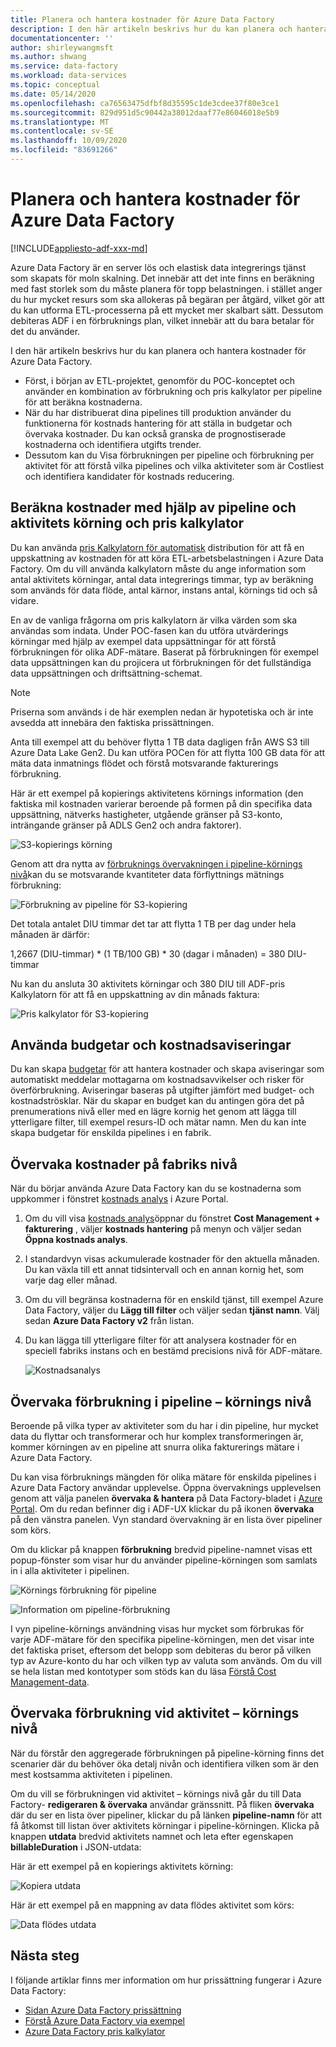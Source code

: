 ```yaml
---
title: Planera och hantera kostnader för Azure Data Factory
description: I den här artikeln beskrivs hur du kan planera och hantera kostnader för Azure Data Factory
documentationcenter: ''
author: shirleywangmsft
ms.author: shwang
ms.service: data-factory
ms.workload: data-services
ms.topic: conceptual
ms.date: 05/14/2020
ms.openlocfilehash: ca76563475dfbf8d35595c1de3cdee37f80e3ce1
ms.sourcegitcommit: 829d951d5c90442a38012daaf77e86046018e5b9
ms.translationtype: MT
ms.contentlocale: sv-SE
ms.lasthandoff: 10/09/2020
ms.locfileid: "83691266"
---
```

# <a name="plan-and-manage-costs-for-azure-data-factory"></a>Planera och hantera kostnader för Azure Data Factory

[!INCLUDE[appliesto-adf-xxx-md](includes/appliesto-adf-xxx-md.md)]

Azure Data Factory är en server lös och elastisk data integrerings tjänst som skapats för moln skalning.  Det innebär att det inte finns en beräkning med fast storlek som du måste planera för topp belastningen. i stället anger du hur mycket resurs som ska allokeras på begäran per åtgärd, vilket gör att du kan utforma ETL-processerna på ett mycket mer skalbart sätt. Dessutom debiteras ADF i en förbruknings plan, vilket innebär att du bara betalar för det du använder.

I den här artikeln beskrivs hur du kan planera och hantera kostnader för Azure Data Factory.

*   Först, i början av ETL-projektet, genomför du POC-konceptet och använder en kombination av förbrukning och pris kalkylator per pipeline för att beräkna kostnaderna.
*   När du har distribuerat dina pipelines till produktion använder du funktionerna för kostnads hantering för att ställa in budgetar och övervaka kostnader. Du kan också granska de prognostiserade kostnaderna och identifiera utgifts trender.
*   Dessutom kan du Visa förbrukningen per pipeline och förbrukning per aktivitet för att förstå vilka pipelines och vilka aktiviteter som är Costliest och identifiera kandidater för kostnads reducering.

## <a name="estimate-costs-using-pipeline-and-activity-run-consumption-and-pricing-calculator"></a>Beräkna kostnader med hjälp av pipeline och aktivitets körning och pris kalkylator

Du kan använda [pris Kalkylatorn för automatisk](https://azure.microsoft.com/pricing/calculator/?service=data-factory) distribution för att få en uppskattning av kostnaden för att köra ETL-arbetsbelastningen i Azure Data Factory.  Om du vill använda kalkylatorn måste du ange information som antal aktivitets körningar, antal data integrerings timmar, typ av beräkning som används för data flöde, antal kärnor, instans antal, körnings tid och så vidare.

En av de vanliga frågorna om pris kalkylatorn är vilka värden som ska användas som indata.  Under POC-fasen kan du utföra utvärderings körningar med hjälp av exempel data uppsättningar för att förstå förbrukningen för olika ADF-mätare.  Baserat på förbrukningen för exempel data uppsättningen kan du projicera ut förbrukningen för det fullständiga data uppsättningen och driftsättning-schemat.

> [!NOTE]
> Priserna som används i de här exemplen nedan är hypotetiska och är inte avsedda att innebära den faktiska prissättningen.

Anta till exempel att du behöver flytta 1 TB data dagligen från AWS S3 till Azure Data Lake Gen2.  Du kan utföra POCen för att flytta 100 GB data för att mäta data inmatnings flödet och förstå motsvarande fakturerings förbrukning.

Här är ett exempel på kopierings aktivitetens körnings information (den faktiska mil kostnaden varierar beroende på formen på din specifika data uppsättning, nätverks hastigheter, utgående gränser på S3-konto, inträngande gränser på ADLS Gen2 och andra faktorer).

![S3-kopierings körning](media/plan-manage-costs/s3-copy-run-details.png)

Genom att dra nytta av [förbruknings övervakningen i pipeline-körnings nivå](#monitor-consumption-at-pipeline-run-level)kan du se motsvarande kvantiteter data förflyttnings mätnings förbrukning:

![Förbrukning av pipeline för S3-kopiering](media/plan-manage-costs/s3-copy-pipeline-consumption.png)

Det totala antalet DIU timmar det tar att flytta 1 TB per dag under hela månaden är därför:

1,2667 (DIU-timmar) * (1 TB/100 GB) * 30 (dagar i månaden) = 380 DIU-timmar

Nu kan du ansluta 30 aktivitets körningar och 380 DIU till ADF-pris Kalkylatorn för att få en uppskattning av din månads faktura:

![Pris kalkylator för S3-kopiering](media/plan-manage-costs/s3-copy-pricing-calculator.png)

## <a name="use-budgets-and-cost-alerts"></a>Använda budgetar och kostnadsaviseringar

Du kan skapa [budgetar](https://docs.microsoft.com/azure/cost-management/tutorial-acm-create-budgets) för att hantera kostnader och skapa aviseringar som automatiskt meddelar mottagarna om kostnadsavvikelser och risker för överförbrukning.  Aviseringar baseras på utgifter jämfört med budget- och kostnadströsklar.  När du skapar en budget kan du antingen göra det på prenumerations nivå eller med en lägre kornig het genom att lägga till ytterligare filter, till exempel resurs-ID och mätar namn.  Men du kan inte skapa budgetar för enskilda pipelines i en fabrik.

## <a name="monitor-costs-at-factory-level"></a>Övervaka kostnader på fabriks nivå

När du börjar använda Azure Data Factory kan du se kostnaderna som uppkommer i fönstret [kostnads analys](https://docs.microsoft.com/azure/cost-management/quick-acm-cost-analysis) i Azure Portal.

1. Om du vill visa [kostnads analys](https://docs.microsoft.com/azure/cost-management/quick-acm-cost-analysis)öppnar du fönstret **Cost Management + fakturering** , väljer **kostnads hantering** på menyn och väljer sedan **Öppna kostnads analys**.
2. I standardvyn visas ackumulerade kostnader för den aktuella månaden.  Du kan växla till ett annat tidsintervall och en annan kornig het, som varje dag eller månad.
3. Om du vill begränsa kostnaderna för en enskild tjänst, till exempel Azure Data Factory, väljer du **Lägg till filter** och väljer sedan **tjänst namn**.  Välj sedan **Azure Data Factory v2** från listan.
4. Du kan lägga till ytterligare filter för att analysera kostnader för en speciell fabriks instans och en bestämd precisions nivå för ADF-mätare.

   ![Kostnadsanalys](media/plan-manage-costs/cost-analysis.png)

## <a name="monitor-consumption-at-pipeline-run-level"></a>Övervaka förbrukning i pipeline – körnings nivå

Beroende på vilka typer av aktiviteter som du har i din pipeline, hur mycket data du flyttar och transformerar och hur komplex transformeringen är, kommer körningen av en pipeline att snurra olika fakturerings mätare i Azure Data Factory.

Du kan visa förbruknings mängden för olika mätare för enskilda pipelines i Azure Data Factory användar upplevelse. Öppna övervaknings upplevelsen genom att välja panelen **övervaka & hantera** på Data Factory-bladet i [Azure Portal](https://portal.azure.com/). Om du redan befinner dig i ADF-UX klickar du på ikonen **övervaka** på den vänstra panelen. Vyn standard övervakning är en lista över pipeliner som körs.

Om du klickar på knappen **förbrukning** bredvid pipeline-namnet visas ett popup-fönster som visar hur du använder pipeline-körningen som samlats in i alla aktiviteter i pipelinen.

![Körnings förbrukning för pipeline](media/plan-manage-costs/pipeline-run-consumption.png)

![Information om pipeline-förbrukning](media/plan-manage-costs/pipeline-consumption-details.png)

I vyn pipeline-körnings användning visas hur mycket som förbrukas för varje ADF-mätare för den specifika pipeline-körningen, men det visar inte det faktiska priset, eftersom det belopp som debiteras du beror på vilken typ av Azure-konto du har och vilken typ av valuta som används.  Om du vill se hela listan med kontotyper som stöds kan du läsa [Förstå Cost Management-data](https://docs.microsoft.com/azure/cost-management-billing/costs/understand-cost-mgt-data).

## <a name="monitor-consumption-at-activity-run-level"></a>Övervaka förbrukning vid aktivitet – körnings nivå
När du förstår den aggregerade förbrukningen på pipeline-körning finns det scenarier där du behöver öka detalj nivån och identifiera vilken som är den mest kostsamma aktiviteten i pipelinen.

Om du vill se förbrukningen vid aktivitet – körnings nivå går du till Data Factory- **redigeraren & övervaka** användar gränssnitt. På fliken **övervaka** där du ser en lista över pipeliner, klickar du på länken **pipeline-namn** för att få åtkomst till listan över aktivitets körningar i pipeline-körningen.  Klicka på knappen **utdata** bredvid aktivitets namnet och leta efter egenskapen **billableDuration** i JSON-utdata:

Här är ett exempel på en kopierings aktivitets körning:

![Kopiera utdata](media/plan-manage-costs/copy-output.png)

Här är ett exempel på en mappning av data flödes aktivitet som körs:

![Data flödes utdata](media/plan-manage-costs/dataflow-output.png)

## <a name="next-steps"></a>Nästa steg

I följande artiklar finns mer information om hur prissättning fungerar i Azure Data Factory:

- [Sidan Azure Data Factory prissättning](https://azure.microsoft.com/pricing/details/data-factory/ssis/)
- [Förstå Azure Data Factory via exempel](https://docs.microsoft.com/azure/data-factory/pricing-concepts)
- [Azure Data Factory pris kalkylator](https://azure.microsoft.com/pricing/calculator/?service=data-factory)
